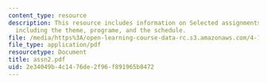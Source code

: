 ```yaml
---
content_type: resource
description: This resource includes information on Selected assignments from the class
  including the theme, programe, and the schedule.
file: /media/https%3A/open-learning-course-data-rc.s3.amazonaws.com/4-125a-architecture-studio-building-in-landscapes-fall-2005/2e34049b4c1476de2f96f891965b8472_assn2.pdf
file_type: application/pdf
resourcetype: Document
title: assn2.pdf
uid: 2e34049b-4c14-76de-2f96-f891965b8472
---
```

